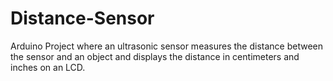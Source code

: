 # Distance-Sensor
Arduino Project where an ultrasonic sensor measures the distance between the sensor and an object and displays the distance in centimeters and inches on an LCD. 
